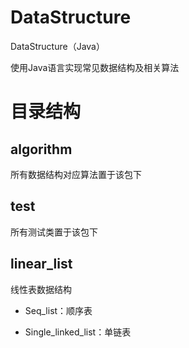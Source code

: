 # DataStructure
DataStructure（Java）

使用Java语言实现常见数据结构及相关算法

# 目录结构
## algorithm
所有数据结构对应算法置于该包下

## test
所有测试类置于该包下

## linear_list

线性表数据结构

- Seq_list：顺序表

- Single_linked_list：单链表
